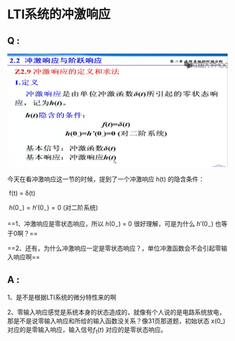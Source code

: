 # LTI系统的冲激响应

## Q :  

![](picture\冲激响应.png)



今天在看冲激响应这一节的时候，提到了一个冲激响应 h(t) 的隐含条件：

​															f(t) = δ(t)

​									$h(0_-) = h'(0_-) = 0$  (对二阶系统)

==1、冲激响应是零状态响应，所以 $h(0_-)$ = 0 很好理解，可是为什么 $h'(0_-)$ 也等于0啊？==

==2、还有，为什么冲激响应一定是零状态响应？，单位冲激函数会不会引起零输入响应啊==



## A : 

1、是不是根据LTI系统的微分特性来的啊

2、零输入响应感觉是系统本身的状态造成的，就像有个人说的是电路系统放电，那是不是说零输入响应和所给的输入函数没关系？像31页那道题，初始状态 x(0_) 对应的是零输入响应，输入信号$f_1(t)$ 对应的是零状态响应。